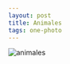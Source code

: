 ```yaml
---
layout: post
title: Animales
tags: one-photo
---
```

![animales]({{site.url}}/assets/images/2016_06_16/animals.jpg)
